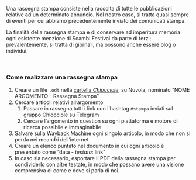 Una rassegna stampa consiste nella raccolta di tutte le pubblicazioni relative ad un determinato annuncio. Nel nostro caso, si tratta quasi sempre di eventi per cui abbiamo precedentemente inviato dei comunicati stampa.

La finalità della rassegna stampa è di conservare ad imperitura memoria ogni esistente menzione di Scambi Festival da parte di terzi; prevalentemente, si tratta di giornali, ma possono anche essere blog o individui.

<br>

### Come realizzare una rassegna stampa

1. Creare un file `.odt` nella [cartella *Chiocciole*](https://nuvola.scambi.org/f/84568), su Nuvola, nominato “NOME ARGOMENTO - Rassegna Stampa”
2. Cercare articoli relativi all’argomento
	1. Passare in rassegna tutti i link con l’hashtag `#stampa` inviati sul gruppo Chiocciole su Telegram
	2. Cercare l’argomento in question su ogni piattaforma e motore di ricerca possibile e immaginabile
3. Salvare sulla [Wayback Machine](https://web.archive.org) ogni singolo articolo, in modo che non si perda nei meandri dell’internet
4. Creare un elenco puntato nel documento in cui ogni articolo è presentato come “data - *testata*: link”
5. In caso sia necessario, esportare il PDF della rassegna stampa per condividerlo con altre testate, in modo che possano avere una visione comprensiva di come e dove si parla di noi.
